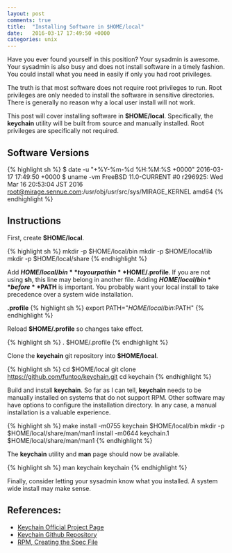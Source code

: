 ```yaml
---
layout: post
comments: true
title:  "Installing Software in $HOME/local"
date:   2016-03-17 17:49:50 +0000
categories: unix
---
```

Have you ever found yourself in this position?
Your sysadmin is awesome.
Your sysadmin is also busy and does not install software in a timely fashion.
You could install what you need in easily if only you had root privileges.

The truth is that most software does not require root privileges to run.
Root privileges are only needed to install the software in sensitive directories.
There is generally no reason why a local user install will not work.

This post will cover installing software in **$HOME/local**.
Specifically, the **keychain** utility will be built from source and manually installed.
Root privileges are specifically not required.

## Software Versions

{% highlight sh %}
$ date -u "+%Y-%m-%d %H:%M:%S +0000"
2016-03-17 17:49:50 +0000
$ uname -vm
FreeBSD 11.0-CURRENT #0 r296925: Wed Mar 16 20:53:04 JST 2016     root@mirage.sennue.com:/usr/obj/usr/src/sys/MIRAGE_KERNEL  amd64
{% endhighlight %}

## Instructions

First, create **$HOME/local**.

{% highlight sh %}
mkdir -p $HOME/local/bin
mkdir -p $HOME/local/lib
mkdir -p $HOME/local/share
{% endhighlight %}

Add **$HOME/local/bin** to your path in **$HOME/.profile**.
If you are not using **sh**, this line may belong in another file.
Adding **$HOME/local/bin** before **$PATH** is important.
You probably want your local install to take
precedence over a system wide installation.

**.profile**
{% highlight sh %}
export PATH="$HOME/local/bin:$PATH"
{% endhighlight %}

Reload **$HOME/.profile** so changes take effect.

{% highlight sh %}
. $HOME/.profile
{% endhighlight %}

Clone the **keychain** git repository into **$HOME/local**.

{% highlight sh %}
cd $HOME/local
git clone https://github.com/funtoo/keychain.git
cd keychain
{% endhighlight %}

Build and install **keychain**.
So far as I can tell, **keychain** needs to be manually
installed on systems that do not support RPM.
Other software may have options to configure the installation directory.
In any case, a manual installation is a valuable experience.

{% highlight sh %}
make
install -m0755 keychain $HOME/local/bin
mkdir -p $HOME/local/share/man/man1
install -m0644 keychain.1 $HOME/local/share/man/man1
{% endhighlight %}

The **keychain** utility and **man** page should now be available.

{% highlight sh %}
man keychain
keychain
{% endhighlight %}

Finally, consider letting your sysadmin know what you installed.
A system wide install may make sense.

## References:
- [Keychain Official Project Page][keychain]
- [Keychain Github Repository][keychain-github]
- [RPM, Creating the Spec File][rpm-spec]

[keychain]: http://www.funtoo.org/Keychain
[keychain-github]: https://github.com/funtoo/keychain
[rpm-spec]: http://www.rpm.org/max-rpm/s1-rpm-build-creating-spec-file.html

